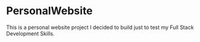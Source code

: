 # PersonalWebsite
This is a personal website project I decided to build just to test my Full Stack Development Skills. 

